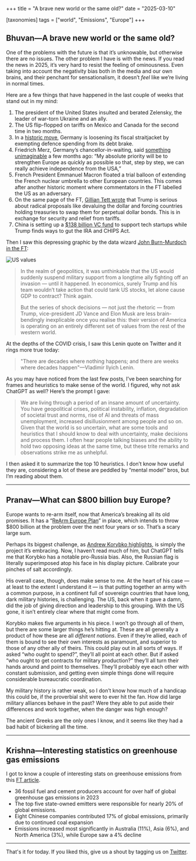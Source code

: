 +++
title = "A brave new world or the same old?"
date = "2025-03-10"
  
[taxonomies]
tags = ["world", "Emissions", "Europe"]
+++

## Bhuvan—A brave new world or the same old?

One of the problems with the future is that it’s unknowable, but otherwise there are no issues. The other problem I have is with the news. If you read the news in 2025, it’s very hard to resist the feeling of ominousness. Even taking into account the negativity bias both in the media and our own brains, and their penchant for sensationalism, it doesn’t *feel* like we’re living in normal times.

Here are a few things that have happened in the last couple of weeks that stand out in my mind:

1. The president of the United States insulted and berated Zelensky, the leader of war-torn Ukraine and an ally.
2. The US flip-flopped on tariffs on Mexico and Canada for the second time in two months.
3. In a [historic move](https://www.euronews.com/business/2025/03/05/germany-to-ease-government-debt-limits-to-boost-economy-and-defence-spending), Germany is loosening its fiscal straitjacket by exempting defence spending from its debt brake.
4. Friedrich Merz, Germany’s chancellor-in-waiting, said [something unimaginable](https://www.bbc.com/news/articles/cpv4n0dg3v3o) a few months ago: “My absolute priority will be to strengthen Europe as quickly as possible so that, step by step, we can really achieve independence from the USA,”
5. French President Emmanuel Macron floated a trial balloon of extending the French nuclear umbrella to other European countries. This comes after another historic moment where commentators in the FT labelled the US as an adversary.
6. On the same page of the FT, [Gillian Tett wrote](https://www.ft.com/content/fba87dd3-514a-41c2-b2b9-ea597ffbdfbf) that Trump is serious about radical proposals like devaluing the dollar and forcing countries holding treasuries to swap them for perpetual dollar bonds. This is in exchange for security and relief from tariffs.
7. China is setting up a [$138 billion VC fund](https://x.com/kyleichan/status/1897828577669689615) to support tech startups while Trump finds ways to gut the IRA and CHIPS Act.

Then I saw this depressing graphic by the data wizard [John Burn-Murdoch in the FT](https://www.ft.com/content/3046013f-da85-4987-92a5-4a9e3008a9e1):

![US values](/images/us-values.png)

> In the realm of geopolitics, it was unthinkable that the US would suddenly suspend military support from a longtime ally fighting off an invasion — until it happened. In economics, surely Trump and his team wouldn’t take action that could tank US stocks, let alone cause GDP to contract? Think again.
> 
> 
> But the series of shock decisions — not just the rhetoric — from Trump, vice-president JD Vance and Elon Musk are less brain-bendingly inexplicable once you realise this: their version of America is operating on an entirely different set of values from the rest of the western world.
> 

At the depths of the COVID crisis, I saw this Lenin quote on Twitter and it rings more true today:

> "There are decades where nothing happens; and there are weeks where decades happen"—Vladimir Ilyich Lenin.
> 

As you may have noticed from the last few posts, I’ve been searching for frames and heuristics to make sense of the world. I figured, why not ask ChatGPT as well? Here’s the prompt I gave:

> We are living through a period of an insane amount of uncertainty. You have geopolitical crises, political instability, inflation, degradation of societal trust and norms, rise of AI and threats of mass unemployment, increased disillusionment among people and so on. Given that the world is so uncertain, what are some tools and heuristics that I should know to deal with uncertainty, make decisions and process them. I often hear people talking biases and the ability to hold two opposing ideas at the same time, but these trite remarks and observations strike me as unhelpful.
> 

I then asked it to summarize the top 10 heuristics. I don’t know how useful they are, considering a lot of these are peddled by “mental model” bros, but I’m reading about them.

---

## Pranav—What can $800 billion buy Europe?

Europe wants to re-arm itself, now that America’s breaking all its old promises. It has a “[ReArm Europe Plan](https://ec.europa.eu/commission/presscorner/detail/sv/statement_25_673)” in place, which intends to throw $800 billion at the problem over the next four years or so. That’s a scary large sum.

Perhaps its biggest challenge, as [Andrew Korybko highlights](https://korybko.substack.com/p/the-rearm-europe-plan-will-probably?utm_source=share&utm_medium=android&r=4bjma&triedRedirect=true), is simply the project it’s embracing. Now, I haven’t read much of him, but ChatGPT tells me that Korybko has a notable pro-Russia bias. Also, the Russian flag is literally superimposed atop his face in his display picture. Calibrate your pinches of salt accordingly.

His overall case, though, does make sense to me. At the heart of his case — at least to the extent I understand it — is that putting together an army with a common purpose, in a continent full of sovereign countries that have long, dark military histories, is challenging. The US, back when it gave a damn, did the job of giving direction and leadership to this grouping. With the US gone, it isn’t entirely clear where that might come from.

Korybko makes five arguments in his piece. I won’t go through all of them, but there are some larger things he’s hitting at. These are all generally a product of how these are all *different nations*. Even if they’re allied, each of them is bound to see their own interests as paramount, and superior to those of any other ally of theirs. This could play out in all sorts of ways. If asked “who ought to spend?”, they’ll all point at each other. But if asked “who ought to get contracts for military production?” they’ll all turn their hands around and point to themselves. They’ll probably eye each other with constant submission, and getting even simple things done will require considerable bureaucratic coordination.

My military history is rather weak, so I don’t know how much of a handicap this could be, if the proverbial shit were to ever hit the fan. How did large military alliances behave in the past? Were they able to put aside their differences and work together, when the danger was high enough?

The ancient Greeks are the only ones I know, and it seems like they had a bad habit of bickering all the time.

---

## Krishna—Interesting statistics on greenhouse gas emissions

I got to know a couple of interesting stats on greenhouse emissions from this [FT article](https://www.ft.com/content/7ba9da9c-2bba-4c0d-8ea0-ba907325a611).

- 36 fossil fuel and cement producers account for over half of global greenhouse gas emissions in 2023
- The top five state-owned emitters were responsible for nearly 20% of global emissions.
- Eight Chinese companies contributed 17% of global emissions, primarily due to continued coal expansion
- Emissions increased most significantly in Australia (11%), Asia (6%), and North America (3%), while Europe saw a 4% decline

---

That's it for today. If you liked this, give us a shout by tagging us on  [Twitter](https://x.com/zerodhamarkets).
